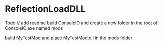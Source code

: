 # ReflectionLoadDLL


Todo // add readme
build ConsoleIO and create a new folder in the root of ConsoleIO.exe named mods

build MyTestMod and place MyTestMod.dll in the mods folder
